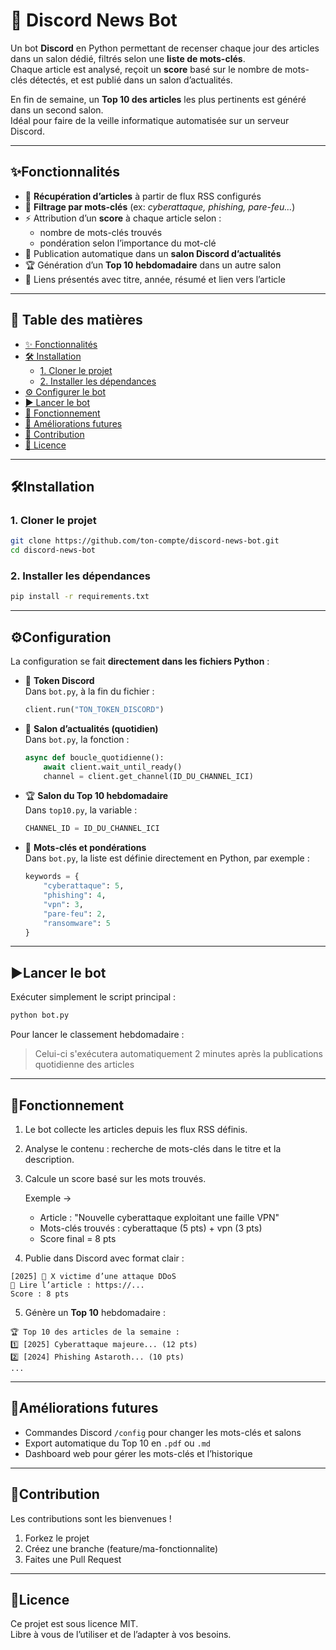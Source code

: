 # 🤖 Discord News Bot

Un bot **Discord** en Python permettant de recenser chaque jour des articles dans un salon dédié, filtrés selon une **liste de mots-clés**.  
Chaque article est analysé, reçoit un **score** basé sur le nombre de mots-clés détectés, et est publié dans un salon d’actualités.  

En fin de semaine, un **Top 10 des articles** les plus pertinents est généré dans un second salon.  
Idéal pour faire de la veille informatique automatisée sur un serveur Discord.

---

## ✨Fonctionnalités

- 📡 **Récupération d’articles** à partir de flux RSS configurés  
- 📝 **Filtrage par mots-clés** (ex: *cyberattaque, phishing, pare-feu…*)  
- ⚡ Attribution d’un **score** à chaque article selon :  
  - nombre de mots-clés trouvés  
  - pondération selon l’importance du mot-clé  
- 📌 Publication automatique dans un **salon Discord d’actualités**  
- 🏆 Génération d’un **Top 10 hebdomadaire** dans un autre salon  
- 🎨 Liens présentés avec titre, année, résumé et lien vers l’article  

---

## 📑 Table des matières

- [✨ Fonctionnalités](#fonctionnalités)
- [🛠️ Installation](#installation)
  - [1. Cloner le projet](#1-cloner-le-projet)
  - [2. Installer les dépendances](#2-installer-les-dépendances)
- [⚙️ Configurer le bot](#configuration)
- [▶️ Lancer le bot](#lancer-le-bot)
- [🔎 Fonctionnement](#fonctionnement)
- [🚀 Améliorations futures](#améliorations-futures)
- [🤝 Contribution](#contribution)
- [📄 Licence](#licence)


---
## 🛠Installation

### 1. Cloner le projet
```bash
git clone https://github.com/ton-compte/discord-news-bot.git
cd discord-news-bot
```

### 2. Installer les dépendances

```bash
pip install -r requirements.txt
```

---

## ⚙Configuration

La configuration se fait **directement dans les fichiers Python** :

- 🔑 **Token Discord**  
  Dans `bot.py`, à la fin du fichier :  
  ```python
  client.run("TON_TOKEN_DISCORD")
  ```

- 📝 **Salon d’actualités (quotidien)**  
  Dans `bot.py`, la fonction :  
  ```python
  async def boucle_quotidienne():
      await client.wait_until_ready()
      channel = client.get_channel(ID_DU_CHANNEL_ICI)
  ```

- 🏆 **Salon du Top 10 hebdomadaire**  
  Dans `top10.py`, la variable :  
  ```python
  CHANNEL_ID = ID_DU_CHANNEL_ICI
  ```

- 🔎 **Mots-clés et pondérations**  
  Dans `bot.py`, la liste est définie directement en Python, par exemple :  
  ```python
  keywords = {
      "cyberattaque": 5,
      "phishing": 4,
      "vpn": 3,
      "pare-feu": 2,
      "ransomware": 5
  }
  ```

---

## ▶Lancer le bot

Exécuter simplement le script principal :

```bash
python bot.py
```

Pour lancer le classement hebdomadaire :

> Celui-ci s'exécutera automatiquement 2 minutes après la publications quotidienne des articles

---

## 🔎Fonctionnement

1. Le bot collecte les articles depuis les flux RSS définis.  
2. Analyse le contenu : recherche de mots-clés dans le titre et la description.  
3. Calcule un score basé sur les mots trouvés.  

   Exemple →  

   - Article : "Nouvelle cyberattaque exploitant une faille VPN"  
   - Mots-clés trouvés : cyberattaque (5 pts) + vpn (3 pts)  
   - Score final = 8 pts  

4. Publie dans Discord avec format clair :  

```text
[2025] 🔹 X victime d’une attaque DDoS
🔗 Lire l’article : https://...
Score : 8 pts
```

5. Génère un **Top 10** hebdomadaire :  

```text
🏆 Top 10 des articles de la semaine :
1️⃣ [2025] Cyberattaque majeure... (12 pts)
2️⃣ [2024] Phishing Astaroth... (10 pts)
...
```

---

## 🚀Améliorations futures

- Commandes Discord `/config` pour changer les mots-clés et salons  
- Export automatique du Top 10 en `.pdf` ou `.md`  
- Dashboard web pour gérer les mots-clés et l’historique  

---

## 🤝Contribution

Les contributions sont les bienvenues !

1. Forkez le projet  
2. Créez une branche (feature/ma-fonctionnalite)  
3. Faites une Pull Request  

---

## 📄Licence

Ce projet est sous licence MIT.  
Libre à vous de l’utiliser et de l’adapter à vos besoins.
